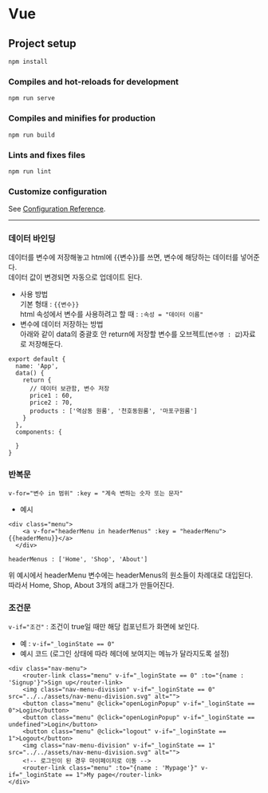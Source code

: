 # Vue

## Project setup
```
npm install
```

### Compiles and hot-reloads for development
```
npm run serve
```

### Compiles and minifies for production
```
npm run build
```

### Lints and fixes files
```
npm run lint
```

### Customize configuration
See [Configuration Reference](https://cli.vuejs.org/config/).

----
### 데이터 바인딩
데이터를 변수에 저장해놓고 html에 {{변수}}를 쓰면, 변수에 해당하는 데이터를 넣어준다.     
데이터 값이 변경되면 자동으로 업데이트 된다.   
* 사용 방법   
기본 형태 : ```{{변수}}```    
html 속성에서 변수를 사용하려고 할 때 : ```:속성 = "데이터 이름"```
* 변수에 데이터 저장하는 방법   
아래와 같이 data의 중괄호 안 return에 저장할 변수를 오브젝트(```변수명 : 값```)자료로 저장해둔다.
```
export default {
  name: 'App',
  data() {
    return {
      // 데이터 보관함, 변수 저장
      price1 : 60,
      price2 : 70,
      products : ['역삼동 원룸', '천호동원룸', '마포구원룸']
    }
  },
  components: {
    
  }
}
```
### 반복문
```v-for="변수 in 범위" :key = "계속 변하는 숫자 또는 문자"```   
* 예시
```
<div class="menu">
    <a v-for="headerMenu in headerMenus" :key = "headerMenu">{{headerMenu}}</a> 
  </div>
```
```
headerMenus : ['Home', 'Shop', 'About']
```
위 예시에서 headerMenu 변수에는 headerMenus의 원소들이 차례대로 대입된다.       
따라서 Home, Shop, About 3개의 a태그가 만들어진다.
### 조건문
`v-if="조건"` : 조건이 true일 때만 해당 컴포넌트가 화면에 보인다.
* 예 : `v-if="_loginState == 0"`
* 예시 코드 (로그인 상태에 따라 헤더에 보여지는 메뉴가 달라지도록 설정)
```
<div class="nav-menu">
    <router-link class="menu" v-if="_loginState == 0" :to="{name : 'Signup'}">Sign up</router-link>
    <img class="nav-menu-division" v-if="_loginState == 0" src="../../assets/nav-menu-division.svg" alt="">
    <button class="menu" @click="openLoginPopup" v-if="_loginState == 0">Login</button>
    <button class="menu" @click="openLoginPopup" v-if="_loginState == undefined">Login</button>
    <button class="menu" @click="logout" v-if="_loginState == 1">Logout</button>
    <img class="nav-menu-division" v-if="_loginState == 1" src="../../assets/nav-menu-division.svg" alt="">
    <!-- 로그인이 된 경우 마이페이지로 이동 -->
    <router-link class="menu" :to="{name : 'Mypage'}" v-if="_loginState == 1">My page</router-link>
</div>
```
